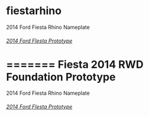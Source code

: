 fiestarhino
===========
2014 Ford Fiesta Rhino Nameplate

###### [2014 Ford FIesta Prototype](http://ipaintcode.github.io/2014fiesta_rwd_proto/)
=======
Fiesta 2014 RWD Foundation Prototype
=======
2014 Ford Fiesta Rhino Nameplate

###### [2014 Ford FIesta Prototype](http://ipaintcode.github.io/2014fiesta_rwd_proto/)
